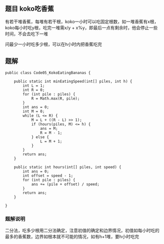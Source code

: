 ## 题目 koko吃香蕉
有若干堆香蕉，每堆有若干根，koko一小时可以吃固定根数，如一堆香蕉有x根，koko每小时吃y根，吃完一堆需x/y + x%y，即最后一点有剩余时，他会停止一些时间，不会去吃下一堆

问最少一小时吃多少根，可以在h小时内把香蕉吃完
## 题解
```
public class Code05_KokoEatingBananas {

	public static int minEatingSpeed(int[] piles, int h) {
		int L = 1;
		int R = 0;
		for (int pile : piles) {
			R = Math.max(R, pile);
		}
		int ans = 0;
		int M = 0;
		while (L <= R) {
			M = L + ((R - L) >> 1);
			if (hours(piles, M) <= h) {
				ans = M;
				R = M - 1;
			} else {
				L = M + 1;
			}
		}
		return ans;
	}

	public static int hours(int[] piles, int speed) {
		int ans = 0;
		int offset = speed - 1;
		for (int pile : piles) {
			ans += (pile + offset) / speed;
		}
		return ans;
	}

}
```
### 题解说明
二分法，吃多少根用二分法确定，注意初值的确定和边界情况，初值如每小时吃的最多的香蕉数，边界如根本就不可能的情况，如有h+1堆，要h小时吃完